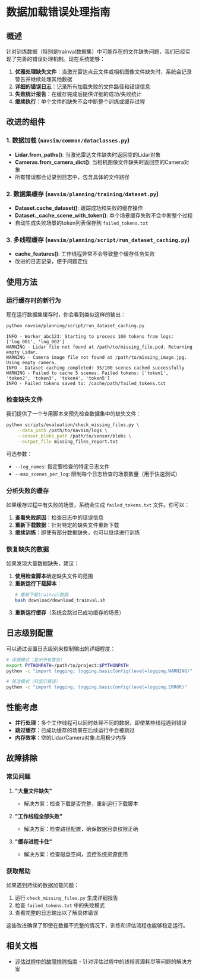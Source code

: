 # 数据加载错误处理指南

## 概述

针对训练数据（特别是trainval数据集）中可能存在的文件缺失问题，我们已经实现了完善的错误处理机制。现在系统能够：

1. **优雅处理缺失文件**：当激光雷达点云文件或相机图像文件缺失时，系统会记录警告并继续处理其他数据
2. **详细的错误日志**：记录所有加载失败的文件路径和错误信息
3. **失败统计报告**：在缓存完成后提供详细的成功/失败统计
4. **继续执行**：单个文件的缺失不会中断整个训练或缓存过程

## 改进的组件

### 1. 数据加载 (`navsim/common/dataclasses.py`)

- **Lidar.from_paths()**: 当激光雷达文件缺失时返回空的Lidar对象
- **Cameras.from_camera_dict()**: 当相机图像文件缺失时返回空的Camera对象
- 所有错误都会记录到日志中，包含具体的文件路径

### 2. 数据集缓存 (`navsim/planning/training/dataset.py`)

- **Dataset.cache_dataset()**: 跟踪成功和失败的缓存操作
- **Dataset._cache_scene_with_token()**: 单个场景缓存失败不会中断整个过程
- 自动生成失败场景的token列表保存到 `failed_tokens.txt`

### 3. 多线程缓存 (`navsim/planning/script/run_dataset_caching.py`)

- **cache_features()**: 工作线程异常不会导致整个缓存任务失败
- 改进的日志记录，便于问题定位

## 使用方法

### 运行缓存时的新行为

现在运行数据集缓存时，你会看到类似这样的输出：

```bash
python navsim/planning/script/run_dataset_caching.py
```

```
INFO - Worker abc123: Starting to process 100 tokens from logs: ['log_001', 'log_002']
WARNING - Lidar file not found at /path/to/missing_file.pcd. Returning empty Lidar.
WARNING - Camera image file not found at /path/to/missing_image.jpg. Using empty camera.
INFO - Dataset caching completed: 95/100 scenes cached successfully
WARNING - Failed to cache 5 scenes. Failed tokens: ['token1', 'token2', 'token3', 'token4', 'token5']
INFO - Failed tokens saved to: /cache/path/failed_tokens.txt
```

### 检查缺失文件

我们提供了一个专用脚本来预先检查数据集中的缺失文件：

```bash
python scripts/evaluation/check_missing_files.py \
    --data_path /path/to/navsim/logs \
    --sensor_blobs_path /path/to/sensor/blobs \
    --output_file missing_files_report.txt
```

可选参数：
- `--log_names`: 指定要检查的特定日志文件
- `--max_scenes_per_log`: 限制每个日志检查的场景数量（用于快速测试）

### 分析失败的缓存

如果缓存过程中有失败的场景，系统会生成 `failed_tokens.txt` 文件。你可以：

1. **查看失败原因**：检查日志中的错误信息
2. **重新下载数据**：针对特定的缺失文件重新下载
3. **继续训练**：即使有部分数据缺失，也可以继续进行训练

### 恢复缺失的数据

如果发现大量数据缺失，建议：

1. **使用检查脚本**确定缺失文件的范围
2. **重新运行下载脚本**：
   ```bash
   # 重新下载trainval数据
   bash download/download_trainval.sh
   ```
3. **重新运行缓存**（系统会跳过已成功缓存的场景）

## 日志级别配置

可以通过设置日志级别来控制输出的详细程度：

```bash
# 详细模式（显示所有警告）
export PYTHONPATH=/path/to/project:$PYTHONPATH
python -c "import logging; logging.basicConfig(level=logging.WARNING)"

# 简洁模式（只显示错误）
python -c "import logging; logging.basicConfig(level=logging.ERROR)"
```

## 性能考虑

- **并行处理**：多个工作线程可以同时处理不同的数据，即使某些线程遇到错误
- **跳过缓存**：已成功缓存的场景在后续运行中会被跳过
- **内存效率**：空的Lidar/Camera对象占用极少内存

## 故障排除

### 常见问题

1. **"大量文件缺失"**
   - 解决方案：检查下载是否完整，重新运行下载脚本

2. **"工作线程全部失败"**
   - 解决方案：检查路径配置，确保数据目录权限正确

3. **"缓存进程卡住"**
   - 解决方案：检查磁盘空间，监控系统资源使用

### 获取帮助

如果遇到持续的数据加载问题：

1. 运行 `check_missing_files.py` 生成详细报告
2. 检查 `failed_tokens.txt` 中的失败模式
3. 查看完整的日志输出以了解具体错误

这些改进确保了即使在数据不完整的情况下，训练和评估流程也能够稳定运行。

## 相关文档

- [评估过程中的故障排除指南](evaluation_troubleshooting.md) - 针对评估过程中的线程资源耗尽等问题的解决方案 